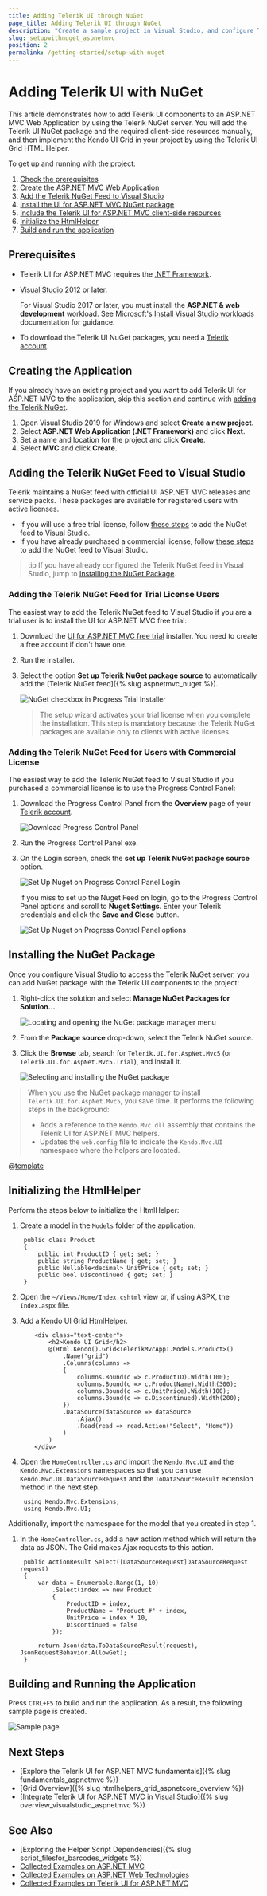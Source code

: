 ```yaml
---
title: Adding Telerik UI through NuGet
page_title: Adding Telerik UI through NuGet
description: "Create a sample project in Visual Studio, and configure Telerik UI for ASP.NET MVC with the Telerik NuGet."
slug: setupwithnuget_aspnetmvc
position: 2
permalink: /getting-started/setup-with-nuget
---
```


# Adding Telerik UI with NuGet

This article demonstrates how to add Telerik UI components to an ASP.NET MVC Web Application by using the Telerik NuGet server. You will add the Telerik UI NuGet package and the required client-side resources manually, and then implement the Kendo UI Grid in your project by using the Telerik UI Grid HTML Helper.

To get up and running with the project:

1. [Check the prerequisites](#prerequisites)
1. [Create the ASP.NET MVC Web Application](#creating-the-application)
1. [Add the Telerik NuGet Feed to Visual Studio](#adding-the-telerik-nuget-feed-to-visual-studio)
1. [Install the UI for ASP.NET MVC NuGet package](#installing-the-nuget-package)
1. [Include the Telerik UI for ASP.NET MVC client-side resources](#including-the-client-side-resources)
1. [Initialize the HtmlHelper](#initializing-the-htmlhelper)
1. [Build and run the application](#building-and-running-the-application)

## Prerequisites

* Telerik UI for ASP.NET MVC requires the <a href="https://dotnet.microsoft.com/download/dotnet-framework" target="_blank">.NET Framework</a>.

* [Visual Studio](https://www.visualstudio.com/downloads/) 2012 or later.

   For Visual Studio 2017 or later, you must install the **ASP.NET & web development** workload. See Microsoft's <a href="/docs.microsoft.com/en-us/visualstudio/install/install-visual-studio?view=vs-2019#step-4---choose-workloads" target="_blank">Install Visual Studio workloads</a> documentation for guidance.

* To download the Telerik UI NuGet packages, you need a [Telerik account](https://www.telerik.com/account).

## Creating the Application

If you already have an existing project and you want to add Telerik UI for ASP.NET MVC to the application, skip this section and continue with [adding the Telerik NuGet](#adding-the-telerik-nuget-feed-to-visual-studio).

1. Open Visual Studio 2019 for Windows and select **Create a new project**.
1. Select **ASP.NET Web Application (.NET Framework)** and click **Next**.
1. Set a name and location for the project and click **Create**.
1. Select **MVC** and click **Create**.

## Adding the Telerik NuGet Feed to Visual Studio

Telerik maintains a NuGet feed with official UI ASP.NET MVC releases and service packs. These packages are available for registered users with active licenses.

* If you will use a free trial license, follow [these steps](#adding-the-telerik-nuget-feed-for-trial-license-users) to add the NuGet feed to Visual Studio.
* If you have already purchased a commercial license, follow [these steps](#adding-the-telerik-nuget-feed-for-users-with-commercial-license) to add the NuGet feed to Visual Studio.

>tip If you have already configured the Telerik NuGet feed in Visual Studio, jump to [Installing the NuGet Package](#installing-the-nuget-package).
	
### Adding the Telerik NuGet Feed for Trial License Users

The easiest way to add the Telerik NuGet feed to Visual Studio if you are a trial user is to install the UI for ASP.NET MVC free trial:

1. Download the [UI for ASP.NET MVC free trial](https://www.telerik.com/aspnet-mvc) installer. You need to create a free account if don't have one.

1. Run the installer.

1. Select the option **Set up Telerik NuGet package source** to automatically add the [Telerik NuGet feed]({% slug aspnetmvc_nuget %}).

	![NuGet checkbox in Progress Trial Installer](../getting-started-mvc/images/check-nuget.png)

	>The setup wizard activates your trial license when you complete the installation. This step is mandatory because the Telerik NuGet packages are available only to clients with active licenses.
	
### Adding the Telerik NuGet Feed for Users with Commercial License

The easiest way to add the Telerik NuGet feed to Visual Studio if you purchased a commercial license is to use the Progress Control Panel:

1. Download the Progress Control Panel from the **Overview** page of your [Telerik account](https://www.telerik.com/account/). 

	![Download Progress Control Panel](../getting-started-mvc/images/download-control-panel.png)
	
1. Run the Progress Control Panel exe.

1. On the Login screen, check the **set up Telerik NuGet package source** option.

	![Set Up Nuget on Progress Control Panel Login](../getting-started-mvc/images/login-control-panel.png)
	
	If you miss to set up the Nuget Feed on login, go to the Progress Control Panel options and scroll to **Nuget Settings**. Enter your Telerik credentials and click the **Save and Close** button.

	![Set Up Nuget on Progress Control Panel options](../getting-started-mvc/images/nuget-control-panel-options.png)

## Installing the NuGet Package

Once you configure Visual Studio to access the Telerik NuGet server, you can add NuGet package with the Telerik UI components to the project:

1. Right-click the solution and select **Manage NuGet Packages for Solution...**.

	![Locating and opening the NuGet package manager menu](../getting-started-mvc/images/manage-nuget.png)
	
1. From the **Package source** drop-down, select the Telerik NuGet source.

1. Click the **Browse** tab, search for `Telerik.UI.for.AspNet.Mvc5` (or `Telerik.UI.for.AspNet.Mvc5.Trial`), and install it.

	![Selecting and installing the NuGet package](../getting-started-mvc/images/install-nuget-mvc.png)
	
>When you use the NuGet package manager to install `Telerik.UI.for.AspNet.Mvc5`, you save time. It performs the following steps in the background:
>* Adds a reference to the `Kendo.Mvc.dll` assembly that contains the Telerik UI for ASP.NET MVC helpers.
>* Updates the `web.config` file to indicate the `Kendo.Mvc.UI` namespace where the helpers are located.

@[template](/_contentTemplates/mvc/add-client-side-resources.md#including-client-side-resources)

## Initializing the HtmlHelper 

Perform the steps below to initialize the HtmlHelper:

1. Create a model in the `Models` folder of the application.

        public class Product
        {
            public int ProductID { get; set; }
            public string ProductName { get; set; }
            public Nullable<decimal> UnitPrice { get; set; }
            public bool Discontinued { get; set; }
        }

1. Open the `~/Views/Home/Index.cshtml` view or, if using ASPX, the `Index.aspx` file.
1. Add a Kendo UI Grid HtmlHelper.

    ```Razor
        <div class="text-center">
			<h2>Kendo UI Grid</h2>
			@(Html.Kendo().Grid<TelerikMvcApp1.Models.Product>()
				.Name("grid")
				.Columns(columns =>
				{
					columns.Bound(c => c.ProductID).Width(100);
					columns.Bound(c => c.ProductName).Width(300);
					columns.Bound(c => c.UnitPrice).Width(100);
					columns.Bound(c => c.Discontinued).Width(200);
				})
				.DataSource(dataSource => dataSource
					.Ajax()
					.Read(read => read.Action("Select", "Home"))
				)
			)
		</div>
    ```
1. Open the `HomeController.cs` and import the `Kendo.Mvc.UI` and the `Kendo.Mvc.Extensions` namespaces so that you can use `Kendo.Mvc.UI.DataSourceRequest` and the `ToDataSourceResult` extension method in the next step.

    	using Kendo.Mvc.Extensions;
    	using Kendo.Mvc.UI;

Additionally, import the namespace for the model that you created in step 1.

1. In the `HomeController.cs`, add a new action method which will return the data as JSON. The Grid makes Ajax requests to this action.

        public ActionResult Select([DataSourceRequest]DataSourceRequest request)
        {
            var data = Enumerable.Range(1, 10)
                .Select(index => new Product
                {
                    ProductID = index,
                    ProductName = "Product #" + index,
                    UnitPrice = index * 10,
                    Discontinued = false
                });

            return Json(data.ToDataSourceResult(request), JsonRequestBehavior.AllowGet);
        }

## Building and Running the Application 

Press `CTRL+F5` to build and run the application. As a result, the following sample page is created.

![Sample page](../getting-started-mvc/images/sample-page.png)

## Next Steps

* [Explore the Telerik UI for ASP.NET MVC fundamentals]({% slug fundamentals_aspnetmvc %})
* [Grid Overview]({% slug htmlhelpers_grid_aspnetcore_overview %})
* [Integrate Telerik UI for ASP.NET MVC in Visual Studio]({% slug overview_visualstudio_aspnetmvc %})

## See Also

* [Exploring the Helper Script Dependencies]({% slug script_filesfor_barcodes_widgets %})
* [Collected Examples on ASP.NET MVC](https://github.com/telerik/kendo-examples-asp-net-mvc)
* [Collected Examples on ASP.NET Web Technologies](https://github.com/telerik/kendo-examples-asp-net)
* [Collected Examples on Telerik UI for ASP.NET MVC](https://github.com/telerik/ui-for-aspnet-mvc-examples)
